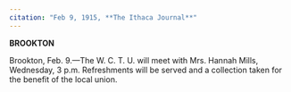 ```yaml
---
citation: "Feb 9, 1915, **The Ithaca Journal**"
---
```

**BROOKTON**

Brookton, Feb. 9.—The W. C. T. U. will meet with Mrs. Hannah Mills, Wednesday, 3 p.m. Refreshments will be served and a collection taken for the benefit of the local union.